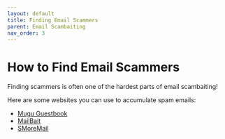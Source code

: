 ```yaml
---
layout: default
title: Finding Email Scammers
parent: Email Scambaiting
nav_order: 3
---
```


# How to Find Email Scammers
Finding scammers is often one of the hardest parts of email scambaiting!

Here are some websites you can use to accumulate spam emails:
- [Mugu Guestbook](https://muguguestbook.com/)
- [MailBait](https://mailbait.info/)
- [SMoreMail](http://smoremail.com/)
